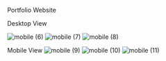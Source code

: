 Portfolio Website

Desktop View

![mobile (6)](https://user-images.githubusercontent.com/68375571/215320216-15b932de-3d7e-4e36-8249-6f9360f1da95.png)
![mobile (7)](https://user-images.githubusercontent.com/68375571/215320222-9c62e722-74ff-4d21-b262-1f4cf685804e.png)
![mobile (8)](https://user-images.githubusercontent.com/68375571/215320227-1d81ed55-9888-4275-858d-317d1b899d91.png)

Mobile View
![mobile (9)](https://user-images.githubusercontent.com/68375571/215320300-c0161229-3518-4f08-9b6e-25ed5963bf50.png)
![mobile (10)](https://user-images.githubusercontent.com/68375571/215320311-a1046b36-edb5-4943-b235-a7debda8c380.png)
![mobile (11)](https://user-images.githubusercontent.com/68375571/215320316-80baf660-9408-4680-93a7-553cfbb717ac.png)
